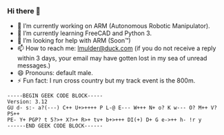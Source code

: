 ### Hi there 👋

- 🔭 I’m currently working on ARM (Autonomous Robotic Manipulator).
- 🌱 I’m currently learning FreeCAD and Python 3.
- 🤔 I’m looking for help with ARM (Soon™)
- 📫 How to reach me:  [lmulder@duck.com](mailto:lmulder@duck.com)  (if you do not receive a reply within 3 days, your email may have gotten lost in my sea of unread messages.)
- 😄 Pronouns: default male.
- ⚡ Fun fact: I run cross country but my track event is the 800m.
```
-----BEGIN GEEK CODE BLOCK-----
Version: 3.12
GU d- s:- a?(---) C++ U+>++++ P L-@ E--- W+++ N+ o? K w--- O? M++ V? PS++
PE- Y+ PGP? t 5?>+ X?>+ R>+ tv+ b+>+++ DI(+) D+ G e->++ h- !r y 
------END GEEK CODE BLOCK------
```

<!--
**Kirito139/Kirito139** is a ✨ _special_ ✨ repository because its `README.md` (this file) appears on your GitHub profile.

Here are some ideas to get you started:

- 🔭 I’m currently working on ...
- 🌱 I’m currently learning ...
- 👯 I’m looking to collaborate on ...
- 🤔 I’m looking for help with ...
- 💬 Ask me about ...
- 📫 How to reach me: ...
- 😄 Pronouns: ...
- ⚡ Fun fact: ...
-->
